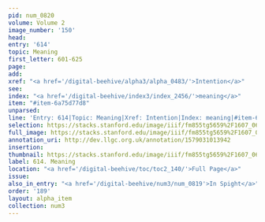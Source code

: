 ```yaml
---
pid: num_0820
volume: Volume 2
image_number: '150'
head: 
entry: '614'
topic: Meaning
first_letter: 601-625
page: 
add: 
xref: "<a href='/digital-beehive/alpha3/alpha_0483/'>Intention</a>"
see: 
index: "<a href='/digital-beehive/index3/index_2456/'>meaning</a>"
item: "#item-6a75d77d8"
unparsed: 
line: 'Entry: 614|Topic: Meaning|Xref: Intention|Index: meaning|#item-6a75d77d8'
selection: https://stacks.stanford.edu/image/iiif/fm855tg5659%2F1607_0617/922,1606,2792,459/full/0/default.jpg
full_image: https://stacks.stanford.edu/image/iiif/fm855tg5659%2F1607_0617/full/full/0/default.jpg
annotation_uri: http://dev.llgc.org.uk/annotation/1579031013942
insertion: 
thumbnail: https://stacks.stanford.edu/image/iiif/fm855tg5659%2F1607_0617/922,1606,600,180/250,/0/default.jpg
label: 614. Meaning
location: "<a href='/digital-beehive/toc/toc2_140/'>Full Page</a>"
issue: 
also_in_entry: "<a href='/digital-beehive/num3/num_0819'>In Spight</a>"
order: '189'
layout: alpha_item
collection: num3
---
```

